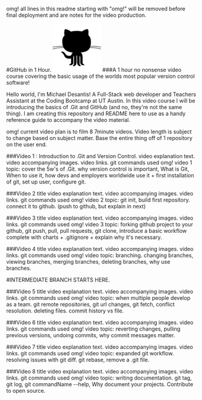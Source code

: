 omg! all lines in this readme starting with "omg!" will be removed before final deployment and are notes for the video production.

#GitHub in 1 Hour.
![alt tag](img/github_01.png) 
###A 1 hour no nonsense video course covering the basic usage of the worlds most popular version control software!

Hello world, I'm Michael Desantis! A Full-Stack web developer and Teachers Assistant at the Coding Bootcamp at UT Austin. In this video course I will be introducing the basics of .Git and GitHub (and no, they're not the same thing). I am creating this repository and README here to use as a handy reference guide to accompany the video material.

omg! current video plan is to film 8 7minute videos. Video length is subject to change based on subject matter. Base the entire thing off of 1 repository on the user end.

###Video 1 : Introduction to .Git and Version Control.
video explanation text.
video accompanying images.
video links.
git commands used
omg! video 1 topic: cover the 5w's of .Git. why version control is important, What is Git, When to use it, how devs and employers worldwide use it + first installation of git, set up user, configure git.

###Video 2 title
video explanation text.
video accompanying images.
video links.
git commands used
omg! video 2 topic: git init, build first repository. connect it to github. (push to github, but explain in next)

###Video 3 title
video explanation text.
video accompanying images.
video links.
git commands used
omg! video 3 topic: forking github project to your github, git push, pull, pull requests, git clone, introduce a basic workflow complete with charts + .gitignore + explain why it's necessary.

###Video 4 title
video explanation text.
video accompanying images.
video links.
git commands used
omg! video topic: branching. changing branches, viewing branches, merging branches, deleting branches, why use branches.

#INTERMEDIATE BRANCH STARTS HERE.

###Video 5 title
video explanation text.
video accompanying images.
video links.
git commands used
omg! video topic: when multiple people develop as a team. git remote repositories, git url changes, git fetch, conflict resolution. deleting files. commit history vs file.

###Video 6 title
video explanation text.
video accompanying images.
video links.
git commands used
omg! video topic: reverting changes, pulling previous versions, undoing commits, why commit messages matter.

###Video 7 title
video explanation text.
video accompanying images.
video links.
git commands used
omg! video topic: expanded git workflow. resolving issues with git diff. git rebase, remove a .git file.

###Video 8 title
video explanation text.
video accompanying images.
video links.
git commands used
omg! video topic: writing documentation. git tag, git log, git commandName --help, Why document your projects. Contribute to open source.
